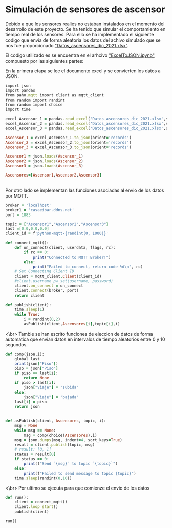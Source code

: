 # Simulación de sensores de ascensor
Debido a que los sensores realies no estaban instalados en el momento del desarrollo de este proyecto. 
Se ha tenido que simular el comportamiento en tiempo real de los sensores.
Para ello se ha implementado el siguiente codigo que envia de forma aleatoria los datos del achivo simulado que se nos fue proporcionado ["Datos_ascensores_dic_2021.xlsx"](Datos_ascensores_dic_2021.xlsx).

El codigo utilizado es se encuentra en el arhcivo ["ExcelToJSON.ipynb"](ExcelToJSON.ipunb), compuesto por las siguientes partes:

En la primera etapa se lee el documento excel y se convierten los datos a JSON.
```ruby
import json
import pandas
from paho.mqtt import client as mqtt_client
from random import randint
from random import choice
import time

excel_Ascensor_1 = pandas.read_excel('Datos_ascensores_dic_2021.xlsx',sheet_name='Ascensor_1')
excel_Ascensor_2 = pandas.read_excel('Datos_ascensores_dic_2021.xlsx',sheet_name='Ascensor_2')
excel_Ascensor_3 = pandas.read_excel('Datos_ascensores_dic_2021.xlsx',sheet_name='Ascensor_3')

Ascensor_1 = excel_Ascensor_1.to_json(orient='records')
Ascensor_2 = excel_Ascensor_2.to_json(orient='records')
Ascensor_3 = excel_Ascensor_3.to_json(orient='records')

Ascensor1 = json.loads(Ascensor_1)
Ascensor2 = json.loads(Ascensor_2)
Ascensor3 = json.loads(Ascensor_3)

Ascensores=[Ascensor1,Ascensor2,Ascensor3]
```
</br> Por otro lado se implementan las funciones asociadas al envio de los datos por MQTT.
```ruby
broker = 'localhost'
broker1 = 'casaeibar.ddns.net'
port = 1883

topic = ["Ascensor1","Ascensor2","Ascensor3"]
last =[0.0,0.0,0.0]
client_id = f'python-mqtt-{randint(0, 1000)}'

def connect_mqtt():
    def on_connect(client, userdata, flags, rc):
        if rc == 0:
            print("Connected to MQTT Broker!")
        else:
            print("Failed to connect, return code %d\n", rc)
    # Set Connecting Client ID
    client = mqtt_client.Client(client_id)
    #client.username_pw_set(username, password)
    client.on_connect = on_connect
    client.connect(broker, port)
    return client
    
def publish(client):
    time.sleep(1)
    while True:
        i = randint(0,2)
        asPublish(client,Ascensores[i],topic[i],i)      
```
<\br>
Tambie se han escrito funciones de eleccion de datos de forma automatica que envian datos en intervalos de tiempo aleatorios entre 0 y 10 segundos.

```ruby
def comp(json,i):
    global last
    print(json["Piso"])
    piso = json["Piso"]
    if piso == last[i]:
        return None
    if piso > last[i]:
        json["Viaje"] = "subida"
    else:
        json["Viaje"] = "bajada"
    last[i] = piso
    return json   
    
    
def asPublish(client, Ascensores, topic, i):
    msg = None
    while msg == None:
        msg = comp(choice(Ascensores),i)
    msg = json.dumps(msg, indent=4, sort_keys=True)
    result = client.publish(topic, msg)
    # result: [0, 1]
    status = result[0]
    if status == 0:
        print(f"Send `{msg}` to topic `{topic}`")
    else:
        print(f"Failed to send message to topic {topic}")
    time.sleep(randint(0,10))
```
<\br>
Por ultimo se ejecuta para que comienze el envio de los datos
```ruby
def run():
    client = connect_mqtt()
    client.loop_start()
    publish(client)
    
run()
```
